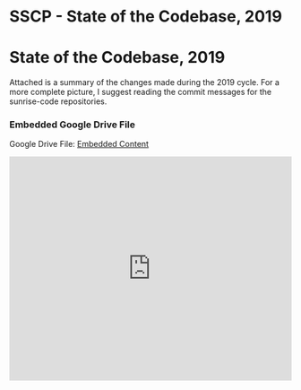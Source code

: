 # SSCP - State of the Codebase, 2019

# State of the Codebase, 2019

Attached is a summary of the changes made during the 2019 cycle. For a more complete picture, I suggest reading the commit messages for the sunrise-code repositories.

[](https://drive.google.com/folderview?id=12u-4beetc_rp45LlBsMrtOv-3ulS59IG)

### Embedded Google Drive File

Google Drive File: [Embedded Content](https://drive.google.com/embeddedfolderview?id=12u-4beetc_rp45LlBsMrtOv-3ulS59IG#list)

<iframe width="100%" height="400" src="https://drive.google.com/embeddedfolderview?id=12u-4beetc_rp45LlBsMrtOv-3ulS59IG#list" frameborder="0"></iframe>

